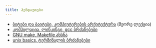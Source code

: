 ```yaml
---
title: ჰენდაუთები
---
```



- [ბიტები და ბაიტები, კომპიუტერების არქიტექტურა](./bits_and_bytes.pdf) (მეორე ლექცია)
- [კომპილაცია, ლინკინგი, gcc ბრძანებები](./compilation_process.pdf)
- [GNU make, Makefile ახსნა](./make_utility.pdf)
- [unix basics, ტერმინალის ბრძანებები](./unix_basic_commands.pdf)